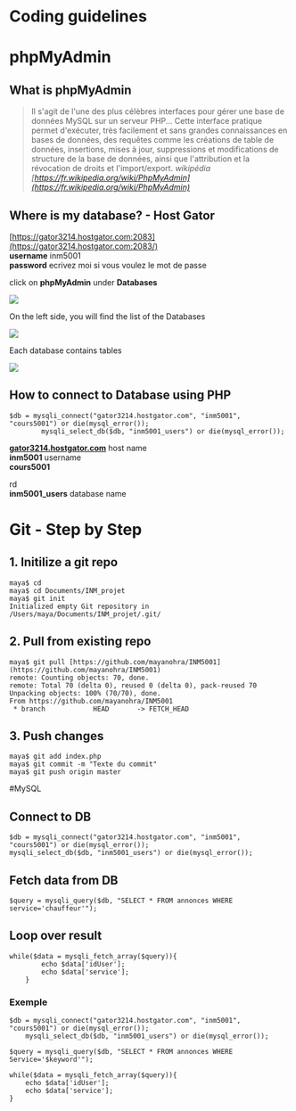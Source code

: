 # Coding guidelines

# phpMyAdmin

## What is phpMyAdmin

> Il s'agit de l'une des plus célèbres interfaces pour gérer une base de données MySQL sur un serveur PHP...
Cette interface pratique permet d'exécuter, très facilement et sans grandes connaissances en bases de données, des requêtes comme les créations de table de données, insertions, mises à jour, suppressions et modifications de structure de la base de données, ainsi que l'attribution et la révocation de droits et l'import/export.
*wikipédia [https://fr.wikipedia.org/wiki/PhpMyAdmin](https://fr.wikipedia.org/wiki/PhpMyAdmin)*

## Where is my database? - Host Gator

[https://gator3214.hostgator.com:2083](https://gator3214.hostgator.com:2083/)<br/>
**username** inm5001<br/>
**password** ecrivez moi si vous voulez le mot de passe

click on **phpMyAdmin** under **Databases**

![](https://static.notion-static.com/4343a042-3ddd-46e9-b1ea-799b395a3704/Screenshot_2018-03-08_17.23.14.png)

On the left side, you will find the list of the Databases

![](https://static.notion-static.com/2a510415-6223-4bb1-a765-f53a7b3bdaf2/Screenshot_2018-03-08_17.24.51.png)

Each database contains tables

![](https://static.notion-static.com/8cd4b2f7-0f45-4e38-b6af-b2a071b8f035/Screenshot_2018-03-08_17.26.11.png)

## How to connect to Database using PHP

    $db = mysqli_connect("gator3214.hostgator.com", "inm5001", "cours5001") or die(mysql_error());
    		mysqli_select_db($db, "inm5001_users") or die(mysql_error());

**[gator3214.hostgator.com](http://gator3214.hostgator.com)** host name<br/>
**inm5001** username<br/>
**cours5001** 

rd<br/>
**inm5001_users** database name

# Git - Step by Step

## 1. Initilize a git repo

    maya$ cd
    maya$ cd Documents/INM_projet
    maya$ git init
    Initialized empty Git repository in /Users/maya/Documents/INM_projet/.git/  

## 2. Pull from existing repo

    maya$ git pull [https://github.com/mayanohra/INM5001](https://github.com/mayanohra/INM5001)
    remote: Counting objects: 70, done.
    remote: Total 70 (delta 0), reused 0 (delta 0), pack-reused 70
    Unpacking objects: 100% (70/70), done.
    From https://github.com/mayanohra/INM5001
     * branch            HEAD       -> FETCH_HEAD

## 3. Push changes

    maya$ git add index.php
    maya$ git commit -m "Texte du commit"
    maya$ git push origin master
    
#MySQL

## Connect to DB

	$db = mysqli_connect("gator3214.hostgator.com", "inm5001", "cours5001") or die(mysql_error());
	mysqli_select_db($db, "inm5001_users") or die(mysql_error());

## Fetch data from DB

	$query = mysqli_query($db, "SELECT * FROM annonces WHERE service='chauffeur'");
	
## Loop over result

	while($data = mysqli_fetch_array($query)){
			echo $data['idUser'];
			echo $data['service'];
		}

### Exemple

	$db = mysqli_connect("gator3214.hostgator.com", "inm5001", "cours5001") or die(mysql_error());
		mysqli_select_db($db, "inm5001_users") or die(mysql_error());

	$query = mysqli_query($db, "SELECT * FROM annonces WHERE Service='$keyword'");

	while($data = mysqli_fetch_array($query)){
		echo $data['idUser'];
		echo $data['service'];
	}
